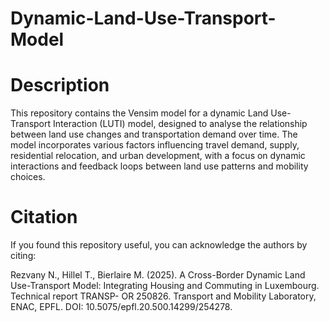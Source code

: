 # Dynamic-Land-Use-Transport-Model

# Description
This repository contains the Vensim model for a dynamic Land Use-Transport Interaction (LUTI) model, designed to analyse the relationship between land use changes and transportation demand over time. The model incorporates various factors influencing travel demand, supply, residential relocation, and urban development, with a focus on dynamic interactions and feedback loops between land use patterns and mobility choices.

# Citation
If you found this repository useful, you can acknowledge the authors by citing:

Rezvany N., Hillel T., Bierlaire M. (2025). A Cross-Border Dynamic Land Use-Transport Model: Integrating Housing and Commuting in Luxembourg. Technical report TRANSP-
OR 250826. Transport and Mobility Laboratory, ENAC, EPFL. DOI: 10.5075/epfl.20.500.14299/254278.

